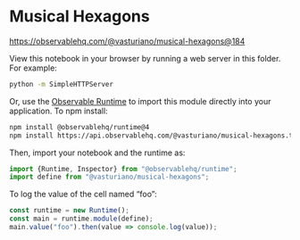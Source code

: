 # Musical Hexagons

https://observablehq.com/@vasturiano/musical-hexagons@184

View this notebook in your browser by running a web server in this folder. For
example:

~~~sh
python -m SimpleHTTPServer
~~~

Or, use the [Observable Runtime](https://github.com/observablehq/runtime) to
import this module directly into your application. To npm install:

~~~sh
npm install @observablehq/runtime@4
npm install https://api.observablehq.com/@vasturiano/musical-hexagons.tgz?v=3
~~~

Then, import your notebook and the runtime as:

~~~js
import {Runtime, Inspector} from "@observablehq/runtime";
import define from "@vasturiano/musical-hexagons";
~~~

To log the value of the cell named “foo”:

~~~js
const runtime = new Runtime();
const main = runtime.module(define);
main.value("foo").then(value => console.log(value));
~~~
